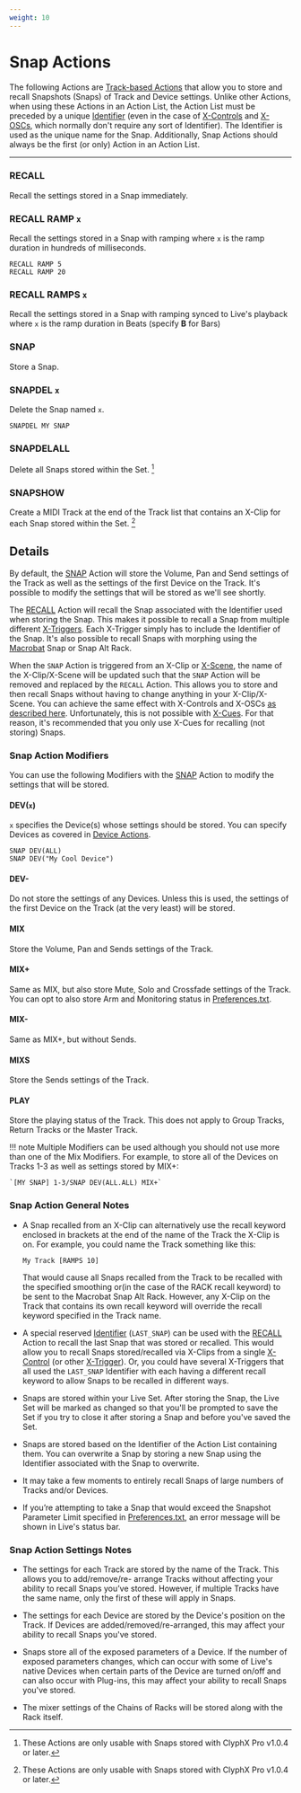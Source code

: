 ```yaml
---
weight: 10
---
```


# Snap Actions

The following Actions are [Track-based Actions](/manual/general-action-information/#track-based-actions) that allow you to store and recall Snapshots (Snaps) of Track and Device settings. Unlike other Actions, when using these Actions in an Action List, the Action List must be preceded by a unique [Identifier](/manual/core-concepts/#identifiers) (even in the case of [X-Controls](/manual/core-concepts/#x-controls) and [X-OSCs](/manual/core-concepts/#x-osc), which normally don't require any sort of Identifier). The Identifier is used as the unique name for the Snap. Additionally, Snap Actions should always be the first (or only) Action in an Action List.

---

### RECALL

Recall the settings stored in a Snap immediately.

### RECALL RAMP `x`

Recall the settings stored in a Snap with ramping where `x` is the ramp duration in hundreds of milliseconds.

```
RECALL RAMP 5
RECALL RAMP 20
```

### RECALL RAMPS `x`

Recall the settings stored in a Snap with ramping synced to Live's playback where `x` is the ramp duration in Beats (specify **B** for Bars)

### SNAP

Store a Snap.

### SNAPDEL `x`

Delete the Snap named `x`.

```
SNAPDEL MY SNAP
```

### SNAPDELALL

Delete all Snaps stored within the Set. [^1]

### SNAPSHOW

Create a MIDI Track at the end of the Track list that contains an X-Clip for each Snap stored within the Set. [^1]

[^1]: These Actions are only usable with Snaps stored with ClyphX Pro v1.0.4 or later.

## Details

By default, the [SNAP](#snap) Action will store the Volume, Pan and Send settings of the Track as well as the settings of the first Device on the Track. It's possible to modify the settings that will be stored as we'll see shortly.

The [RECALL](#recall) Action will recall the Snap associated with the Identifier used when storing the Snap. This makes it possible to recall a Snap from multiple different [X-Triggers](/manual/core-concepts/#x-triggers). Each X-Trigger simply has to include the Identifier of the Snap. It's also possible to recall Snaps with morphing using the [Macrobat](/manual/core-concepts) Snap or Snap Alt Rack.

When the `SNAP` Action is triggered from an X-Clip or [X-Scene](/manual/core-concepts/#x-scenes), the name of the X-Clip/X-Scene will be updated such that the `SNAP` Action will be removed and replaced by the `RECALL` Action. This allows you to store and then recall Snaps without having to change anything in your X-Clip/X-Scene. You can achieve the same effect with X-Controls and X-OSCs [as described here](/manual/addendum/). Unfortunately, this is not possible with [X-Cues](/manual/core-concepts/#x-cues). For that reason, it's recommended that you only use X-Cues for recalling (not storing) Snaps.

### Snap Action Modifiers

You can use the following Modifiers with the [SNAP](#snap) Action to modify the settings that will be stored.


#### DEV(`x`)

`x` specifies the Device(s) whose settings should be stored. You can specify Devices as covered in [Device Actions](/action-reference/device-actions).

```
SNAP DEV(ALL)
SNAP DEV("My Cool Device")
```

#### DEV-

Do not store the settings of any Devices. Unless this is used, the settings of the first Device on the Track (at the very least) will be stored.

#### MIX

Store the Volume, Pan and Sends settings of the Track.


#### MIX+

Same as MIX, but also store Mute, Solo and Crossfade settings of the Track. You can opt to also store Arm and Monitoring status in [Preferences.txt](/manual/core-concepts/#settings-foldersfiles).

#### MIX-

Same as MIX+, but without Sends.

#### MIXS

Store the Sends settings of the Track.

#### PLAY

Store the playing status of the Track. This does not apply to Group Tracks, Return Tracks or the Master Track.

!!! note
    Multiple Modifiers can be used although you should not use more than one of the Mix Modifiers. For example, to store all of the Devices on Tracks 1-3 as well as settings stored by MIX+:

    `[MY SNAP] 1-3/SNAP DEV(ALL.ALL) MIX+`

### Snap Action General Notes

- A Snap recalled from an X-Clip can alternatively use the recall keyword enclosed in brackets at the end of the name of the Track the X-Clip is on. For example, you could name the Track something like this:

    `My Track [RAMPS 10]`
    
    That would cause all Snaps recalled from the Track to be recalled with the specified smoothing or(in the case of the RACK recall keyword) to be sent to the Macrobat Snap Alt Rack. However, any X-Clip on the Track that contains its own recall keyword will override the recall keyword specified in the Track name.

- A special reserved [Identifier](/manual/core-concepts#identifiers) (`LAST_SNAP`) can be used with the [RECALL](#recall) Action to recall the last Snap that was stored or recalled. This would allow you to recall Snaps stored/recalled via X-Clips from a single [X-Control](/manual/core-concepts#x-controls) (or other [X-Trigger](/manual/core-concepts#x-triggers)). Or, you could have several X-Triggers that all used the `LAST_SNAP` Identifier with each having a different recall keyword to allow Snaps to be recalled in different ways.

- Snaps are stored within your Live Set. After storing the Snap, the Live Set will be marked as changed so that you'll be prompted to save the Set if you try to close it after storing a Snap and before you've saved the Set.

- Snaps are stored based on the Identifier of the Action List containing them. You can overwrite a Snap by storing a new Snap using the Identifier associated with the Snap to overwrite.

- It may take a few moments to entirely recall Snaps of large numbers of Tracks and/or Devices.

- If you’re attempting to take a Snap that would exceed the Snapshot Parameter Limit specified in [Preferences.txt](/manual/core-concepts/#settings-foldersfiles), an error message will be shown in Live's status bar.

### Snap Action Settings Notes

- The settings for each Track are stored by the name of the Track. This allows you to add/remove/re- arrange Tracks without affecting your ability to recall Snaps you’ve stored. However, if multiple Tracks have the same name, only the first of these will apply in Snaps.

- The settings for each Device are stored by the Device's position on the Track. If Devices are added/removed/re-arranged, this may affect your ability to recall Snaps you've stored.

- Snaps store all of the exposed parameters of a Device. If the number of exposed parameters changes, which can occur with some of Live's native Devices when certain parts of the Device are turned on/off and can also occur with Plug-ins, this may affect your ability to recall Snaps you've stored.

- The mixer settings of the Chains of Racks will be stored along with the Rack itself.
